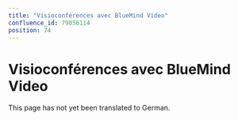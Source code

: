 ```yaml
---
title: "Visioconférences avec BlueMind Video"
confluence_id: 79856114
position: 74
---
```

# Visioconférences avec BlueMind Video


This page has not yet been translated to German.

